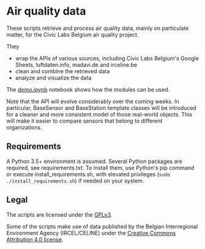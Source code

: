 # Air quality data

These scripts retrieve and process air quality data, mainly on particulate
matter, for the Civic Labs Belgium air quality project.

They
* wrap the APIs of various sources, including Civic Labs Belgium's Google
Sheets, luftdaten.info, madavi.de and irceline.be
* clean and combine the retrieved data
* analyze and visualize the data

The [demo.ipynb](https://github.com/dr-1/airqdata/blob/master/demo.ipynb)
notebook shows how the modules can be used.

Note that the API will evolve considerably over the coming weeks. In
particular, BaseSensor and BaseStation template classes will be introduced for
a cleaner and more consistent model of those real-world objects. This will make
it easier to compare sensors that belong to different organizations.

## Requirements
A Python 3.5+ environment is assumed. Several Python packages are required, see
requirements.txt. To install them, use Python's pip command or execute
install_requirements.sh, with elevated privileges
(`sudo ./install_requirements.sh`) if needed on your system.

## Legal
The scripts are licensed under the
[GPLv3](https://www.gnu.org/licenses/gpl-3.0.html).

Some of the scripts make use of data published by the Belgian Interregional
Environment Agency (IRCEL/CELINE) under the [Creative Commons Attribution 4.0
license](https://creativecommons.org/licenses/by/4.0/).